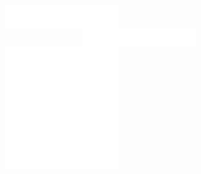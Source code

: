 <img alt="🦑" align="left" width="300px" src="https://github.com/withshubh/withshubh/blob/master/metrics.header.svg"> <br>

<img alt="🦑" align="right" width="300px" src="https://github.com/withshubh/withshubh/blob/master/metrics.plugin.followup.svg"> <br>

<img alt="🦑" align="left" width="300px" src="https://github.com/withshubh/withshubh/blob/master/metrics.plugin.habits.svg"> <br>

<img alt="🦑" align="left" width="300px" src="https://github.com/withshubh/withshubh/blob/master/metrics.plugin.isocalendar.svg"> <br>




<!--
<img alt="🦑" align="left" width="400px" src="https://github.com/withshubh/withshubh/blob/master/metrics.additional.svg"> -->

